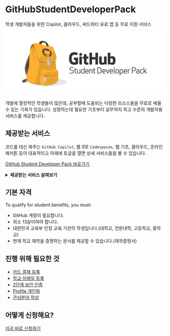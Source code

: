 # GitHubStudentDeveloperPack
학생 개발자들을 위한 Copilot, 클라우드, 써드파티 유료 앱 등 무료 지원 서비스

![Github_Student_Developer_pack](img/Github_Student_Developer_pack.webp)

개발에 열정적인 학생들이 많은데, 공부할때 도움되는 다양한 리소스들을 무료로 배울 수 있는 기회가 있습니다. 성장하는데 필요한  기초부터 실무까지 최고 수준의 개발자용 서비스를 제공합니다.


## 제공받는 서비스
코드를 대신 짜주는 `GitHub Copilot`, 웹 IDE `Codespaces`, 웹 기초, 클라우드, 온라인 해커톤 등이 대표적이고 아래에 토글을 열면 상세 서비스들을 볼 수 있습니다.  

[GitHub Student Developer Pack 바로가기](https://education.github.com/pack)

<details>
    <summary><b>제공받는 서비스 살펴보기</b></summary>
        <ol>
            <li>GitHub Copilot: AI가 코딩 대신 해줘</li>
            <img src="img/Copilot.png" width="70%" />
            <li>웹 기초 시작하기</li>
            <img src="img/Intro_to_Web_Dev.png" width="70%" />
            <li>온라인 글로벌 해커톤 참가하기</li>
            <img src="img/Hackathon_in_Cloud.png" width="70%" />
            <li>DevOps</li>
            <img src="img/DevOps.png" width="70%" />
            <li>이외에도 많으니 [공홈](https://education.github.com/pack)을 참고하세요</li>
        </ol>
</details>

## 기본 자격
To qualify for student benefits, you must:
* GitHub 계정이 필요합니다.
* 최소 13살이여야 합니다.
* 대한민국 교육부 인정 교육 기관의 학생입니다.(대학교, 전문대학, 고등학교, 중학교)
* 현재 학교 재학을 증명하는 문서를 제공할 수 있습니다.(재학증명서)

## 진행 위해 필요한 것
* [카드 결제 등록](https://github.com/settings/billing/payment_information)
* [학교 이메일 등록](https://docs.github.com/en/account-and-profile/setting-up-and-managing-your-personal-account-on-github/managing-email-preferences/adding-an-email-address-to-your-github-account)
* [2단계 보안 인증](https://docs.github.com/en/authentication/securing-your-account-with-two-factor-authentication-2fa)
* [Profile 개인화](https://docs.github.com/en/account-and-profile/setting-up-and-managing-your-github-profile/customizing-your-profile/personalizing-your-profile)
* [관심분야 작성](https://docs.github.com/en/account-and-profile/setting-up-and-managing-your-github-profile/customizing-your-profile/managing-your-profile-readme)

## 어떻게 신청해요?
[지금 바로 신청하기](https://education.github.com/discount_requests/application)
